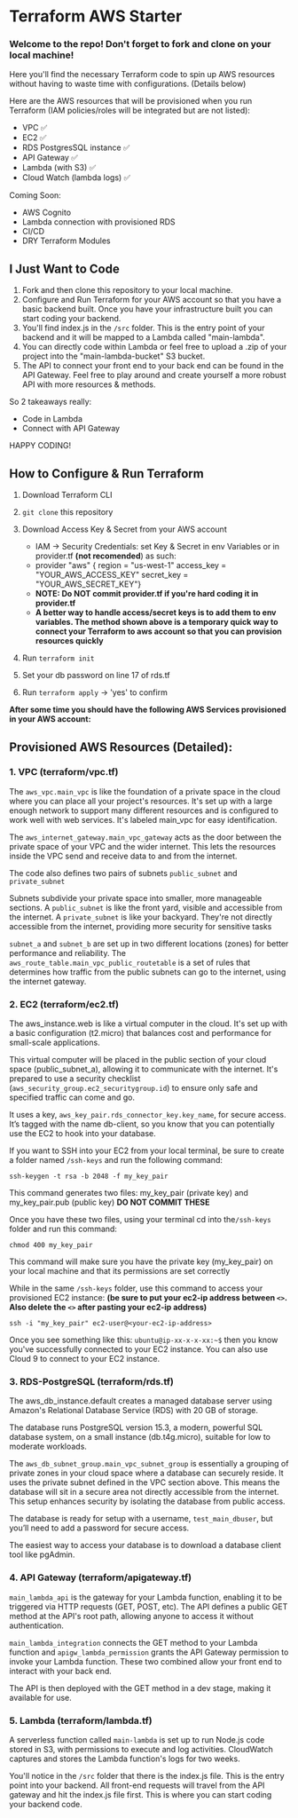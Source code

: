 # Terraform AWS Starter

### Welcome to the repo! Don't forget to fork and clone on your local machine!

Here you'll find the necessary Terraform code to spin up AWS resources without having to waste time with configurations. (Details below)

Here are the AWS resources that will be provisioned when you run Terraform (IAM policies/roles will be integrated but are not listed):

- VPC ✅
- EC2 ✅
- RDS PostgresSQL instance ✅
- API Gateway ✅
- Lambda (with S3) ✅
- Cloud Watch (lambda logs) ✅

Coming Soon:
- AWS Cognito
- Lambda connection with provisioned RDS 
- CI/CD
- DRY Terraform Modules 

## I Just Want to Code
1. Fork and then clone this repository to your local machine.
2. Configure and Run Terraform for your AWS account so that you have a basic backend built. Once you have your infrastructure built you can start coding your backend. 
3. You'll find index.js in the `/src` folder. This is the entry point of your backend and it will be mapped to a Lambda called "main-lambda".
4. You can directly code within Lambda or feel free to upload a .zip of your project into the "main-lambda-bucket" S3 bucket.
5. The API to connect your front end to your back end can be found in the API Gateway. Feel free to play around and create yourself a more robust API with more resources & methods.

So 2 takeaways really:
- Code in Lambda
- Connect with API Gateway

HAPPY CODING!

## How to Configure & Run Terraform
1. Download Terraform CLI
2. `git clone` this repository
3. Download Access Key & Secret from your AWS account
    - IAM -> Security Credentials: set Key & Secret in env Variables or in provider.tf **(not recomended**) as such:  
    - provider "aws" {  region     = "us-west-1" access_key = "YOUR_AWS_ACCESS_KEY" secret_key = "YOUR_AWS_SECRET_KEY"}  
    - **NOTE: Do NOT commit provider.tf if you're hard coding it in provider.tf**
    - **A better way to handle access/secret keys is to add them to env variables. The method shown above is a temporary quick way to connect your Terraform to aws account so that you can provision resources quickly**

4. Run `terraform init` 
5. Set your db password on line 17 of rds.tf 
6. Run `terraform apply` -> 'yes' to confirm


**After some time you should have the following AWS Services provisioned in your AWS account:**


## Provisioned AWS Resources (Detailed):

### 1. VPC (terraform/vpc.tf)
The `aws_vpc.main_vpc` is like the foundation of a private space in the cloud where you can place all your project's resources. It's set up with a large enough network to support many different resources and is configured to work well with web services. It's labeled main_vpc for easy identification.

The `aws_internet_gateway.main_vpc_gateway` acts as the door between the private space of your VPC and the wider internet. This lets the resources inside the VPC send and receive data to and from the internet.

The code also defines two pairs of subnets `public_subnet` and `private_subnet`

Subnets subdivide your private space into smaller, more manageable sections. A `public_subnet` is like the front yard, visible and accessible from the internet. A `private_subnet` is like your backyard. They're not directly accessible from the internet, providing more security for sensitive tasks
 
`subnet_a` and `subnet_b` are  set up in two different locations (zones) for better performance and reliability. The `aws_route_table.main_vpc_public_routetable` is a set of rules that determines how traffic from the public subnets can go to the internet, using the internet gateway.

### 2. EC2 (terraform/ec2.tf)
The aws_instance.web is like a virtual computer in the cloud. It's set up with a basic configuration (t2.micro) that balances cost and performance for small-scale applications.

This virtual computer will be placed in the public section of your cloud space (public_subnet_a), allowing it to communicate with the internet. It's prepared to use a security checklist (`aws_security_group.ec2_securitygroup.id`) to ensure only safe and specified traffic can come and go.

It uses a key, `aws_key_pair.rds_connector_key.key_name`, for secure access. It’s tagged with the name db-client, so you know that you can potentially use the EC2 to hook into your database.

If you want to SSH into your EC2 from your local terminal, be sure to create a folder named `/ssh-keys` and run the following command:

`ssh-keygen -t rsa -b 2048 -f my_key_pair`

This command generates two files: my_key_pair (private key) and my_key_pair.pub (public key) **DO NOT COMMIT THESE**


Once you have these two files, using your terminal cd into the`/ssh-keys` folder and run this command:

`chmod 400 my_key_pair` 

This command will make sure you have the private key (my_key_pair) on your local machine and that its permissions are set correctly

While in the same `/ssh-keys` folder, use this command to access your provisioned EC2 instance: **(be sure to put your ec2-ip address between `<>`. Also delete the `<>` after pasting your ec2-ip address)**

`ssh -i "my_key_pair" ec2-user@<your-ec2-ip-address>`

Once you see something like this: `ubuntu@ip-xx-x-x-xx:~$` then you know you've successfully connected to your EC2 instance. You can also use Cloud 9 to connect to your EC2 instance.

### 3. RDS-PostgreSQL (terraform/rds.tf)

The aws_db_instance.default creates a managed database server using Amazon's Relational Database Service (RDS) with 20 GB of storage.

The database runs PostgreSQL version 15.3, a modern, powerful SQL database system, on a small instance (db.t4g.micro), suitable for low to moderate workloads.

The `aws_db_subnet_group.main_vpc_subnet_group` is essentially a grouping of private zones in your cloud space where a database can securely reside. It uses the private subnet defined in the VPC section above. This means the database will sit in a secure area not directly accessible from the internet. This setup enhances security by isolating the database from public access.

The database is ready for setup with a username, `test_main_dbuser`, but you’ll need to add a password for secure access. 

The easiest way to access your database is to download a database client tool like pgAdmin. 

### 4. API Gateway (terraform/apigateway.tf)

`main_lambda_api` is the gateway for your Lambda function, enabling it to be triggered via HTTP requests (GET, POST, etc). The API defines a public GET method at the API's root path, allowing anyone to access it without authentication.

`main_lambda_integration` connects the GET method to your Lambda function and `apigw_lambda_permission` grants the API Gateway permission to invoke your Lambda function. These two combined allow your front end to interact with your back end.

The API is then deployed with the GET method in a dev stage, making it available for use.

### 5. Lambda (terraform/lambda.tf)

A serverless function called `main-lambda` is set up to run Node.js code stored in S3, with permissions to execute and log activities. CloudWatch captures and stores the Lambda function's logs for two weeks.

You'll notice in the `/src` folder that there is the index.js file. This is the entry point into your backend. All front-end requests will travel from the API gateway and hit the index.js file first. This is where you can start coding your backend code. 
